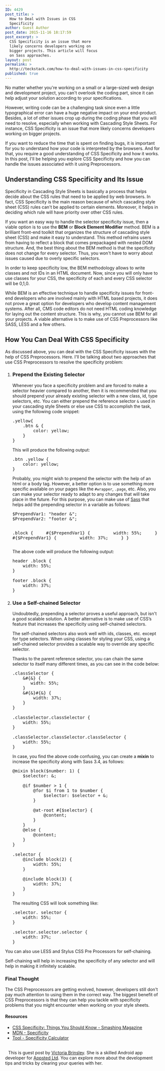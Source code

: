 ```yaml
---
ID: 4429
post_title: >
  How to Deal with Issues in CSS
  Specificity
author: Guest Author
post_date: 2015-11-16 18:17:59
post_excerpt: >
  CSS Specificity is an issue that more
  likely concerns developers working on
  bigger projects. This article will focus
  on Sass approaches.
layout: post
permalink: >
  http://teckstack.com/how-to-deal-with-issues-in-css-specificity
published: true
---
```

No matter whether you're working on a small or a large-sized web design and development project, you can't overlook the coding part, since it can help adjust your solution according to your specifications.

However, writing code can be a challenging task since even a little typographical error can have a huge negative impact on your end-product. Besides, a lot of other issues crop up during the coding phase that you will need to resolve, especially when working with Cascading Style Sheets. For instance, CSS Specificity is an issue that more likely concerns developers working on bigger projects.

If you want to reduce the time that is spent on finding bugs, it is important for you to understand how your code is interpreted by the browsers. And for that, you require a good understanding of CSS Specificity and how it works. In this post, I'll be helping you explore CSS Specificity and how you can handle the issues associated with it using Preprocessors.
<h2>Understanding CSS Specificity and Its Issue</h2>
Specificity in Cascading Style Sheets is basically a process that helps decide about the CSS rules that need to be applied by web browsers. In fact, CSS Specificity is the main reason because of which cascading style sheet (CSS) rules can't be applied to certain elements. Moreover, it helps in deciding which rule will have priority over other CSS rules.

If you want an easy way to handle the selector specificity issue, then a viable option is to use the <strong>BEM</strong> or <strong>Block Element Modifier</strong> method. BEM is a brilliant front-end toolkit that organizes the structure of cascading style sheet (CSS) and make it easy to understand. This method refrains users from having to reflect a block that comes prepackaged with nested DOM structure. And, the best thing about the BEM method is that the specificity does not change for every selector. Thus, you won't have to worry about issues caused due to overly specific selectors.

In order to keep specificity low, the BEM methodology allows to write classes and not IDs in an HTML document. Now, since you will only have to use classes for your CSS, the specificity of each and every CSS selector will be 0,1,0.

While BEM is an effective technique to handle specificity issues for front-end developers who are involved mainly with HTML based projects, it does not prove a great option for developers who develop content management systems. After all, CMS code editors do not need HTML coding knowledge for laying out the content structure. This is why, you cannot use BEM for all your projects. A viable alternative is to make use of CSS Preprocessors like SASS, LESS and a few others.
<h2>How You Can Deal With CSS Specificity</h2>
As discussed above, you can deal with the CSS Specificity issues with the help of CSS Preprocessors. Here. I'll be talking about two approaches that use CSS Preprocessors to resolve the specificity problem:
<ol>
	<li>
<h3>Prepend the Existing Selector</h3>
Whenever you face a specificity problem and are forced to make a selector heavier compared to another, then it is recommended that you should prepend your already existing selector with a new class, id, type selectors, etc. You can either prepend the reference selector <code>&amp;</code> used in your cascading style Sheets or else use CSS to accomplish the task, using the following code snippet:
<pre>.yellow{
    .btn &amp; {
        color: yellow;
    }
}</pre>
This will produce the following output:
<pre>.btn .yellow {
    color: yellow;
}</pre>
Probably, you might wish to prepend the selector with the help of an html or a body tag. However, a better option is to use something more specific available on your pages like the <code>#wrapper</code>, <code>.page</code>, etc. Also, you can make your selector ready to adapt to any changes that will take place in the future. For this purpose, you can make use of <a href="http://teckstack.com/tag/sass">Sass</a> that helps add the prepending selector in a variable as follows:
<pre>$PrependVar1: "header &amp;";
$PrependVar2: "footer &amp;";

.block {
    #{$PrependVar1} {
        width: 55%;
    }
    #{$PrependVar1} {
        width: 37%;
    }
}
</pre>
The above code will produce the following output:
<pre>header .block {
    width: 55%;
}

footer .block {
    width: 37%;
}</pre>
</li>
	<li>
<h3>Use a Self-chained Selector</h3>
Undoubtedly, prepending a selector proves a useful approach, but isn't a good scalable solution. A better alternative is to make use of CSS’s feature that increases the specificity using self-chained selectors.

The self-chained selectors also work well with ids, classes, etc. except for type selectors. When using classes for styling your CSS, using a self-chained selector provides a scalable way to override any specific selector.

Thanks to the parent reference selector, you can chain the same selector to itself many different times, as you can see in the code below:
<pre>.classSelector {
    &amp;#{&amp;} {
       width: 55%;
    }
    &amp;#{&amp;}#{&amp;} {
        width: 37%;
    }
}

.classSelector.classSelector {
    width: 55%;
}

.classSelector.classSelector.classSelector {
    width: 55%;
}</pre>
In case, you find the above code confusing, you can create a <strong>mixin</strong> to increase the specificity along with Sass 3.4, as follows:
<pre>@mixin block($number: 1) {
    $selector: &amp;;

    @if $number &gt; 1 {
        @for $i from 1 to $number {
            $selector: $selector + &amp;;
        }

        @at-root #{$selector} {
            @content;
        }
    }
    @else {
        @content;
    }
}

.selector {
    @include block(2) {
        width: 55%;
    }

    @include block(3) {
        width: 37%;
    }
}</pre>
The resulting CSS will look something like:
<pre>.selector. selector {
    width: 55%;
}

.selector.selector.selector {
    width: 37%;
}</pre>
</li>
</ol>
You can also use LESS and Stylus CSS Pre Processors for self-chaining.

Self-chaining will help in increasing the specificity of any selector and will help in making it infinitely scalable.
<h3>Final Thought</h3>
The CSS Preprocessors are getting evolved, however, developers still don't pay much attention to using them in the correct way. The biggest benefit of CSS Preprocessors is that they can help you tackle with specificity problems that you might encounter when working on your style sheets.
<h4>Resources</h4>
<ul>
	<li><a href="http://www.smashingmagazine.com/2007/07/css-specificity-things-you-should-know/" target="_blank">CSS Specificity: Things You Should Know - Smashing Magazine</a></li>
	<li><a href="https://developer.mozilla.org/en-US/docs/Web/CSS/Specificity" target="_blank">MDN - Specificity</a></li>
	<li><a href="http://specificity.keegan.st/" target="_blank">Tool - Specificity Calculator</a></li>
</ul>
&nbsp;
<div class="panel panel-default">
<div class="panel-body"><img class="pull-left" style="margin-right: 10px; border-radius: 50em;" src="https://lh3.googleusercontent.com/-4v72j5cjOSE/AAAAAAAAAAI/AAAAAAAAACU/9bGCvpe-iVE/s90-c-k-no/photo.jpg" alt="" />This is guest post by <a href="mailto:victoria.appsted@gmail.com?subject=TeckStack.com (How to Deal with Specificity Issues in CSS)" target="_blank">Victoria Brinsley</a>. She is a skilled Android app developer for <a href="http://www.appsted.com/services/android-development" target="_blank">Appsted Ltd</a>. You can explore more about the development tips and tricks by clearing your queries with her.</div>
</div>